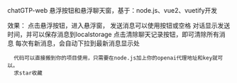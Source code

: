
chatGTP-web 悬浮按钮和悬浮聊天窗，基于：node.js、vue2、vuetify开发

效果： 点击悬浮按钮，进入悬浮窗，
      发送消息可以使用按钮或空格
      对话显示发送时间，并可以保存消息到localstorage
      点击清除聊天记录按钮，即可清除所有消息
      每次有新消息，会自动下拉到最新消息显示处
      
      代码可以直接搬到你的项目使用，只需要在node.js加上你的openai代理地址和key就可以。
      求star收藏

